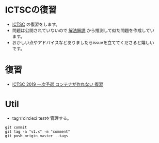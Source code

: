 # ICTSCの復習
- [ICTSC](https://icttoracon.net/) の復習をします。
- 問題は公開されていないので [解法解説](https://blog.icttoracon.net/) から推測して似た問題を作成しています。
- おかしい点やアドバイスなどありましたらissueを立ててくださると嬉しいです。

# 復習
- [ICTSC 2019 一次予選 コンテナが作れない 復習](https://www.blog.uta8a.net/posts/2020-05-04-ictsc-container/)

# Util
- tagでcircleci testを管理する。
```
git commit
git tag -a "v1.x" -m "comment"
git push origin master --tags
```
